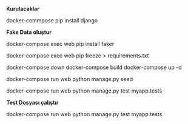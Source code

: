 
<b>Kurulacaklar</b>
<p> docker-commpose pip install django </p>



<b>Fake Data oluştur</b>
<p>docker-compose exec web pip install faker</p>
<p>docker-compose exec web pip freeze > requirements.txt</p>
<p>docker-compose down
docker-compose build
docker-compose up -d</p>
<p>docker-compose run web python manage.py seed</p>


<p> docker-compose run web python manage.py test myapp.tests</p>

<b>Test Dosyası çalıştır</b>
<p> docker-compose run web python manage.py test myapp.tests</p>
